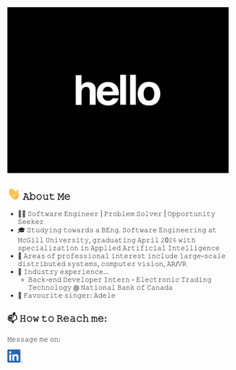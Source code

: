 <img src="https://github.com/Jatin-Pat/Jatin-Pat/blob/main/intro.gif" alt="👋 Hi there! I'm Jatin" title="👋 Hi there! I'm Jatin"/>

<!--
**Jatin-Pat/Jatin-Pat** is a ✨ _special_ ✨ repository because its `README.md` (this file) appears on your GitHub profile.

Here are some ideas to get you started:

- 🔭 I’m currently working on ...
- 🌱 I’m currently learning ...
- 👯 I’m looking to collaborate on ...
- 🤔 I’m looking for help with ...
- 💬 Ask me about ...
- 📫 How to reach me: ...
- 😄 Pronouns: ...
- ⚡ Fun fact: ...
-->

## <img src="https://github.com/Jatin-Pat/Jatin-Pat/blob/main/wave-hand.gif" width="30px" alt="👋"> 𝙰𝚋𝚘𝚞𝚝 𝙼𝚎
- 👨‍💻 𝚂𝚘𝚏𝚝𝚠𝚊𝚛𝚎 𝙴𝚗𝚐𝚒𝚗𝚎𝚎𝚛 | 𝙿𝚛𝚘𝚋𝚕𝚎𝚖 𝚂𝚘𝚕𝚟𝚎𝚛 | 𝙾𝚙𝚙𝚘𝚛𝚝𝚞𝚗𝚒𝚝𝚢 𝚂𝚎𝚎𝚔𝚎𝚛
- 🎓 𝚂𝚝𝚞𝚍𝚢𝚒𝚗𝚐 𝚝𝚘𝚠𝚊𝚛𝚍𝚜 𝚊 𝙱𝙴𝚗𝚐. 𝚂𝚘𝚏𝚝𝚠𝚊𝚛𝚎 𝙴𝚗𝚐𝚒𝚗𝚎𝚎𝚛𝚒𝚗𝚐 𝚊𝚝 𝙼𝚌𝙶𝚒𝚕𝚕 𝚄𝚗𝚒𝚟𝚎𝚛𝚜𝚒𝚝𝚢, 𝚐𝚛𝚊𝚍𝚞𝚊𝚝𝚒𝚗𝚐 𝙰𝚙𝚛𝚒𝚕 𝟸0𝟸𝟼 𝚠𝚒𝚝𝚑 𝚜𝚙𝚎𝚌𝚒𝚊𝚕𝚒𝚣𝚊𝚝𝚒𝚘𝚗 𝚒𝚗 𝙰𝚙𝚙𝚕𝚒𝚎𝚍 𝙰𝚛𝚝𝚒𝚏𝚒𝚌𝚒𝚊𝚕 𝙸𝚗𝚝𝚎𝚕𝚕𝚒𝚐𝚎𝚗𝚌𝚎
- 🔬 𝙰𝚛𝚎𝚊𝚜 𝚘𝚏 𝚙𝚛𝚘𝚏𝚎𝚜𝚜𝚒𝚘𝚗𝚊𝚕 𝚒𝚗𝚝𝚎𝚛𝚎𝚜𝚝 𝚒𝚗𝚌𝚕𝚞𝚍𝚎 𝚕𝚊𝚛𝚐𝚎-𝚜𝚌𝚊𝚕𝚎 𝚍𝚒𝚜𝚝𝚛𝚒𝚋𝚞𝚝𝚎𝚍 𝚜𝚢𝚜𝚝𝚎𝚖𝚜, 𝚌𝚘𝚖𝚙𝚞𝚝𝚎𝚛 𝚟𝚒𝚜𝚒𝚘𝚗, 𝙰𝚁/𝚅𝚁
- 💼 𝙸𝚗𝚍𝚞𝚜𝚝𝚛𝚢 𝚎𝚡𝚙𝚎𝚛𝚒𝚎𝚗𝚌𝚎...
  - 𝙱𝚊𝚌𝚔-𝚎𝚗𝚍 𝙳𝚎𝚟𝚎𝚕𝚘𝚙𝚎𝚛 𝙸𝚗𝚝𝚎𝚛𝚗 - 𝙴𝚕𝚎𝚌𝚝𝚛𝚘𝚗𝚒𝚌 𝚃𝚛𝚊𝚍𝚒𝚗𝚐 𝚃𝚎𝚌𝚑𝚗𝚘𝚕𝚘𝚐𝚢 @ 𝙽𝚊𝚝𝚒𝚘𝚗𝚊𝚕 𝙱𝚊𝚗𝚔 𝚘𝚏 𝙲𝚊𝚗𝚊𝚍𝚊
- 🎵 𝙵𝚊𝚟𝚘𝚞𝚛𝚒𝚝𝚎 𝚜𝚒𝚗𝚐𝚎𝚛: 𝙰𝚍𝚎𝚕𝚎

## 📫 𝙷𝚘𝚠 𝚝𝚘 𝚁𝚎𝚊𝚌𝚑 𝚖𝚎:
𝙼𝚎𝚜𝚜𝚊𝚐𝚎 𝚖𝚎 𝚘𝚗: 

<a href="https://www.linkedin.com/in/jatin-pat/"><img src="https://github.com/Jatin-Pat/Jatin-Pat/blob/main/social.png" height="30em" align="center" alt="Jatin Patel on LinkedIn" title="Jatin Patel on LinkedIn"/></a>
